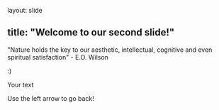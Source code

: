 layout: slide

title: "Welcome to our second slide!"
--
"Nature holds the key to our aesthetic, intellectual, cognitive and even spiritual satisfaction" - E.O. Wilson

:) 

Your text

Use the left arrow to go back!

